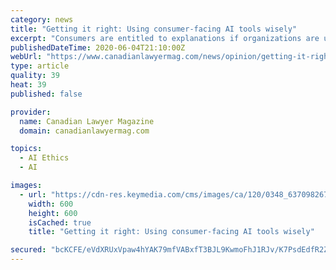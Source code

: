 ```yaml
---
category: news
title: "Getting it right: Using consumer-facing AI tools wisely"
excerpt: "Consumers are entitled to explanations if organizations are using AI to make decisions about them The use of artificial intelligence technology can be a double-edged sword. On the one hand, the growing ability of AI machines and algorithms to make predictions,"
publishedDateTime: 2020-06-04T21:10:00Z
webUrl: "https://www.canadianlawyermag.com/news/opinion/getting-it-right-using-consumer-facing-ai-tools-wisely/330244"
type: article
quality: 39
heat: 39
published: false

provider:
  name: Canadian Lawyer Magazine
  domain: canadianlawyermag.com

topics:
  - AI Ethics
  - AI

images:
  - url: "https://cdn-res.keymedia.com/cms/images/ca/120/0348_637098267027226915.png"
    width: 600
    height: 600
    isCached: true
    title: "Getting it right: Using consumer-facing AI tools wisely"

secured: "bcKCFE/eVdXRUxVpaw4hYAK79mfVABxfT3BJL9KwmoFhJ1RJv/K7PsdEdfR2Z6DQYiKkiFXn+A0RYwg9iGA7mgdN6WBq7xtCNify2KKsr2A1Vwd39/Qp/jaOHL1NHpRQHxbdLemO71dK4lCQQaZg4LDf18wvNWVQLhIKJ8g8mjcEHWquj6dG7xnOzYjBt1LADQAbHA0dI6C0Xauotszwt18G5Q69zcxIE57u3EW2HgYvdKZsFtNwOieEEbhAOzeFXG0ovj2s8eXHrGsjF6JfWdLHcEfFNLOM17w9Bp6nVmZay1jWkQIGIQmjfDHPBgq4UerbwcYLd78B8WEzxQqWHFudo1HxCv9EPAX5ceMR5BPq4EcpsVhNaXOPBW62gWINNUGJLuQ81/e2KD+KAYgjTKOVaKI2OTTzZMLAwlFmPzxo+6bMYEQlESsklKSeKdpHb6gfvaqnkEnacZJknnj9GTq3+Yq6N/ZHjElGhlR3K2M=;57LLRhslXUwbDPkUHyIOyg=="
---
```


